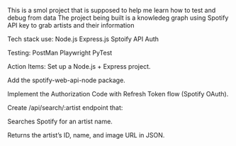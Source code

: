 
This is a smol project that is supposed to help me learn how to test and debug from data
The project being built is a knowledeg graph using Spotify API key to grab artists and their information

Tech stack use: 
Node.js
Express.js
Sptoify API Auth

Testing:
PostMan
Playwright
PyTest

Action Items:
Set up a Node.js + Express project.

Add the spotify-web-api-node package.

Implement the Authorization Code with Refresh Token flow (Spotify OAuth).

Create /api/search/:artist endpoint that:

Searches Spotify for an artist name.

Returns the artist’s ID, name, and image URL in JSON.
